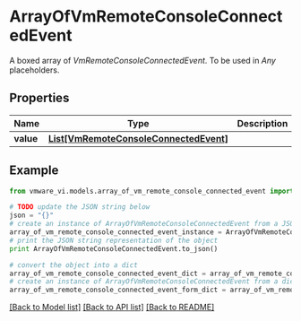 # ArrayOfVmRemoteConsoleConnectedEvent

A boxed array of *VmRemoteConsoleConnectedEvent*. To be used in *Any* placeholders. 

## Properties
Name | Type | Description | Notes
------------ | ------------- | ------------- | -------------
**value** | [**List[VmRemoteConsoleConnectedEvent]**](VmRemoteConsoleConnectedEvent.md) |  | 

## Example

```python
from vmware_vi.models.array_of_vm_remote_console_connected_event import ArrayOfVmRemoteConsoleConnectedEvent

# TODO update the JSON string below
json = "{}"
# create an instance of ArrayOfVmRemoteConsoleConnectedEvent from a JSON string
array_of_vm_remote_console_connected_event_instance = ArrayOfVmRemoteConsoleConnectedEvent.from_json(json)
# print the JSON string representation of the object
print ArrayOfVmRemoteConsoleConnectedEvent.to_json()

# convert the object into a dict
array_of_vm_remote_console_connected_event_dict = array_of_vm_remote_console_connected_event_instance.to_dict()
# create an instance of ArrayOfVmRemoteConsoleConnectedEvent from a dict
array_of_vm_remote_console_connected_event_form_dict = array_of_vm_remote_console_connected_event.from_dict(array_of_vm_remote_console_connected_event_dict)
```
[[Back to Model list]](../README.md#documentation-for-models) [[Back to API list]](../README.md#documentation-for-api-endpoints) [[Back to README]](../README.md)


